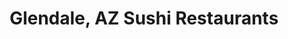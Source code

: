 ---
layout: city
title: Glendale, AZ Sushi Restaurants
permalink: /arizona/glendale/
stateAbbr: AZ
stateName: Arizona
cityName: Glendale
---